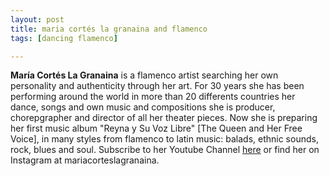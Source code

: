 ```yaml
---
layout: post
title: maria cortés la granaina and flamenco
tags: [dancing flamenco]

---
```


**María Cortés La Granaina** is a flamenco artist searching her own personality and authenticity through her art. For 30 years she has been performing around the world in more than 20 differents countries her dance, songs and own music and compositions she is producer, chorepgrapher and director of all her theater pieces. Now she is preparing her first music album "Reyna y Su Voz Libre" [The Queen and Her Free Voice], in many styles from flamenco to latin music: balads, ethnic sounds, rock, blues and soul. Subscribe to her Youtube Channel [here](https://www.youtube.com/channel/UCcvpXQfK9ySaIqdK2ZVqKEQ) or find her on Instagram at mariacorteslagranaina. 